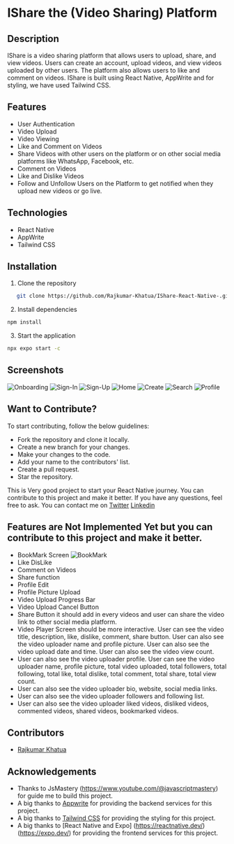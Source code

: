 # IShare the (Video Sharing) Platform

## Description

IShare is a video sharing platform that allows users to upload, share, and view videos. Users can create an account, upload videos, and view videos uploaded by other users. The platform also allows users to like and comment on videos. IShare is built using React Native, AppWrite and for styling, we have used Tailwind CSS.

## Features

- User Authentication
- Video Upload
- Video Viewing
- Like and Comment on Videos
- Share Videos with other users on the platform or on other social media platforms like WhatsApp, Facebook, etc.
- Comment on Videos
- Like and Dislike Videos
- Follow and Unfollow Users on the Platform to get notified when they upload new videos or go live.

## Technologies

- React Native
- AppWrite
- Tailwind CSS

## Installation

1. Clone the repository

```bash
   git clone https://github.com/Rajkumar-Khatua/IShare-React-Native-.git
```

2. Install dependencies

```bash
npm install
```

3. Start the application

```bash
npx expo start -c
```

## Screenshots

![Onboarding](Screenshot_1714118569.png)
![Sign-In](Screenshot_1714118589.png)
![Sign-Up](Screenshot_1714118593.png)
![Home](Screenshot_1714117888.png)
![Create](Screenshot_1714117891.png)
![Search](Screenshot_1714119227.png)
![Profile](Screenshot_1714117896.png)

## Want to Contribute?

To start contributing, follow the below guidelines:

- Fork the repository and clone it locally.
- Create a new branch for your changes.
- Make your changes to the code.
- Add your name to the contributors' list.
- Create a pull request.
- Star the repository.

This is Very good project to start your React Native journey. You can contribute to this project and make it better. If you have any questions, feel free to ask.
You can contact me on
[Twitter](https://twitter.com/RajkumarKh18976)
[Linkedin](https://www.linkedin.com/in/rajkumarkhatua/)

## Features are Not Implemented Yet but you can contribute to this project and make it better.

- BookMark Screen
  ![BookMark](Screenshot_1714119107.png)
- Like DisLike
- Comment on Videos
- Share function
- Profile Edit
- Profile Picture Upload
- Video Upload Progress Bar
- Video Upload Cancel Button
- Share Button it should add in every videos and user can share the video link to other social media platform.
- Video Player Screen should be more interactive. User can see the video title, description, like, dislike, comment, share button. User can also see the video uploader name and profile picture. User can also see the video upload date and time. User can also see the video view count.
- User can also see the video uploader profile. User can see the video uploader name, profile picture, total video uploaded, total followers, total following, total like, total dislike, total comment, total share, total view count.
- User can also see the video uploader bio, website, social media links.
- User can also see the video uploader followers and following list.
- User can also see the video uploader liked videos, disliked videos, commented videos, shared videos, bookmarked videos.

## Contributors

- [Rajkumar Khatua](https://www.linkedin.com/in/rajkumarkhatua/)

## Acknowledgements

- Thanks to JsMastery (https://www.youtube.com/@javascriptmastery) for guide me to build this project.
- A big thanks to [Appwrite](https://appwrite.io/) for providing the backend services for this project.
- A big thanks to [Tailwind CSS](https://tailwindcss.com/) for providing the styling for this project.
- A big thanks to [React Native and Expo]
  (https://reactnative.dev/) (https://expo.dev/) for providing the frontend services for this project.
